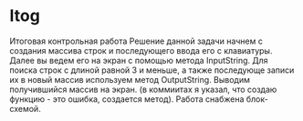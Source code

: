 # Itog
Итоговая контрольная работа
Решение данной задачи начнем с создания массива строк и последующего ввода его с клавиатуры. Далее вы ведем его на экран с помощью метода InputString. Для поиска 
строк с длиной равной 3 и меньше, а также последующе записи их в новый массив используем метод OutputString. Выводим получившийся массив на экран. 
(в коммиитах я указал, что создаю функцию - это ошибка, создается метод). Работа снабжена блок-схемой.
